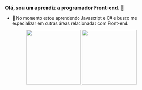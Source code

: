 ### Olá, sou um aprendiz a programador Front-end. 👋

- 🌱 No momento estou aprendendo Javascript e C# e busco me especializar em outras áreas relacionadas com Front-end.

<div align="center">
  <a href="https://github.com/luiz-wendland">
  <img height="180em" src="https://github-readme-stats.vercel.app/api?username=luiz-wendland&show_icons=true&theme=radical&include_all_commits=true&count_private=true"/>
  <img height="180em" src="https://github-readme-stats.vercel.app/api/top-langs/?username=luiz-wedland&layout=compact&langs_count=7&theme=radical"/>
</div>

